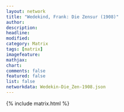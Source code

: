 ```yaml
---
layout: network
title: "Wedekind, Frank: Die Zensur (1908)"
author:
description:
headline:
modified:
category: Matrix
tags: [matrix]
imagefeature: 
mathjax: 
chart: 
comments: false
featured: false
list: false
networkdata: Wedekin-Die_Zen-1908.json
---
```

{% include matrix.html %}
